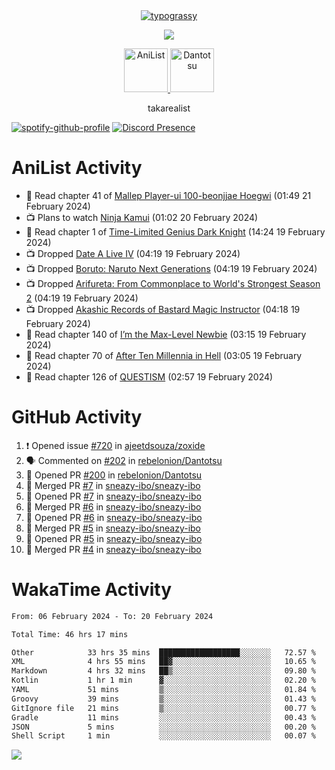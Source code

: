 
<div align="center">
<a href="https://github.com/kawarimidoll/typograssy">
    <img alt="typograssy" src="https://typograssy.deno.dev/api?text=%E3%82%B8%E3%83%A7%E3%83%B3%E3%81%A7%E3%81%99%E3%80%82%E3%81%93%E3%82%93%E3%81%AB%E3%81%A1%E3%81%AF%20%20%5E%5E%20sup%20iam%20ibo%20--&&l0=none&l1=82d9d0&l2=027353&l3=038c4c&l4=01402e&bg=none&frame=none&speed=100&comment=">
</a>
</div>
<p align="center">
  <a href="https://skillicons.dev">
    <img src="https://skillicons.dev/icons?i=vscode,html,androidstudio,mysql,python" />
  </a>
</p>

<p align="center">    
    <a href="https://anilist.co/user/ibo/">
      <img src="https://cdn.discordapp.com/attachments/952538817880018944/1205219416065712178/a_f54f910e2add364a3da3bb2f2fce0c72.gif?ex=65d7930c&is=65c51e0c&hm=9005f405718eef845dce134539f2fcaa1e07f6d8a2f1674db63f2fade2df09a4&" alt="AniList" style="width: 70px; height: auto;">
    </a>  
    <a href="https://discord.gg/4HPZ5nAWwM">
      <img src="https://cdn.discordapp.com/attachments/952538817880018944/1205223909918642247/Image_resizer.gif?ex=65d7973c&is=65c5223c&hm=bbc85d63f50fce49a6b7809df28d525baade2090fc305fbd0094bd24cd34cf56&" alt="Dantotsu" style="width: 70px; height: auto;">
    </a>
</p>

<p align="center">
takarealist
</p>

[![spotify-github-profile](https://spotify-github-profile.vercel.app/api/view?uid=216np2gahwfhcjozqmzomew7i&cover_image=true&theme=novatorem&show_offline=true&background_color=121212&interchange=false&bar_color=53b14f&bar_color_cover=true)](https://spotify-github-profile.vercel.app/api/view?uid=216np2gahwfhcjozqmzomew7i&redirect=true)
[![Discord Presence](https://lanyard-profile-readme.vercel.app/api/951737931159187457?theme=dark&bg=Oe1116&animated=false&hideDiscrim=true&borderRadius=30px&idleMessage=not%20doing%20anything%20rn)](https://discord.com/users/951737931159187457)


# AniList Activity

<!-- ANILIST_ACTIVITY:start -->

-   📖 Read chapter 41 of [Mallep Player-ui 100-beonjjae Hoegwi](https://anilist.co/manga/170894) (01:49 21 February 2024)
-   📺 Plans to watch [Ninja Kamui](https://anilist.co/anime/151639) (01:02 20 February 2024)
-   📖 Read chapter 1 of [Time-Limited Genius Dark Knight](https://anilist.co/manga/165182) (14:24 19 February 2024)
-   📺 Dropped [Date A Live IV](https://anilist.co/anime/116605) (04:19 19 February 2024)
-   📺 Dropped [Boruto: Naruto Next Generations](https://anilist.co/anime/97938) (04:19 19 February 2024)
-   📺 Dropped [Arifureta: From Commonplace to World's Strongest Season 2](https://anilist.co/anime/112323) (04:19 19 February 2024)
-   📺 Dropped [Akashic Records of Bastard Magic Instructor](https://anilist.co/anime/21700) (04:18 19 February 2024)
-   📖 Read chapter 140 of [I’m the Max-Level Newbie](https://anilist.co/manga/137280) (03:15 19 February 2024)
-   📖 Read chapter 70 of [After Ten Millennia in Hell](https://anilist.co/manga/153284) (03:05 19 February 2024)
-   📖 Read chapter 126 of [QUESTISM](https://anilist.co/manga/140837) (02:57 19 February 2024)

<!-- ANILIST_ACTIVITY:end -->

# GitHub Activity

<!--START_SECTION:activity-->
1. ❗ Opened issue [#720](https://github.com/ajeetdsouza/zoxide/issues/720) in [ajeetdsouza/zoxide](https://github.com/ajeetdsouza/zoxide)
2. 🗣 Commented on [#202](https://github.com/rebelonion/Dantotsu/pull/202#issuecomment-1953089687) in [rebelonion/Dantotsu](https://github.com/rebelonion/Dantotsu)
3. 💪 Opened PR [#200](https://github.com/rebelonion/Dantotsu/pull/200) in [rebelonion/Dantotsu](https://github.com/rebelonion/Dantotsu)
4. 🎉 Merged PR [#7](https://github.com/sneazy-ibo/sneazy-ibo/pull/7) in [sneazy-ibo/sneazy-ibo](https://github.com/sneazy-ibo/sneazy-ibo)
5. 💪 Opened PR [#7](https://github.com/sneazy-ibo/sneazy-ibo/pull/7) in [sneazy-ibo/sneazy-ibo](https://github.com/sneazy-ibo/sneazy-ibo)
6. 🎉 Merged PR [#6](https://github.com/sneazy-ibo/sneazy-ibo/pull/6) in [sneazy-ibo/sneazy-ibo](https://github.com/sneazy-ibo/sneazy-ibo)
7. 💪 Opened PR [#6](https://github.com/sneazy-ibo/sneazy-ibo/pull/6) in [sneazy-ibo/sneazy-ibo](https://github.com/sneazy-ibo/sneazy-ibo)
8. 🎉 Merged PR [#5](https://github.com/sneazy-ibo/sneazy-ibo/pull/5) in [sneazy-ibo/sneazy-ibo](https://github.com/sneazy-ibo/sneazy-ibo)
9. 💪 Opened PR [#5](https://github.com/sneazy-ibo/sneazy-ibo/pull/5) in [sneazy-ibo/sneazy-ibo](https://github.com/sneazy-ibo/sneazy-ibo)
10. 🎉 Merged PR [#4](https://github.com/sneazy-ibo/sneazy-ibo/pull/4) in [sneazy-ibo/sneazy-ibo](https://github.com/sneazy-ibo/sneazy-ibo)
<!--END_SECTION:activity-->

# WakaTime Activity

<!--START_SECTION:waka-->

```txt
From: 06 February 2024 - To: 20 February 2024

Total Time: 46 hrs 17 mins

Other            33 hrs 35 mins  ██████████████████░░░░░░░   72.57 %
XML              4 hrs 55 mins   ██▓░░░░░░░░░░░░░░░░░░░░░░   10.65 %
Markdown         4 hrs 32 mins   ██▒░░░░░░░░░░░░░░░░░░░░░░   09.80 %
Kotlin           1 hr 1 min      ▓░░░░░░░░░░░░░░░░░░░░░░░░   02.20 %
YAML             51 mins         ▒░░░░░░░░░░░░░░░░░░░░░░░░   01.84 %
Groovy           39 mins         ▒░░░░░░░░░░░░░░░░░░░░░░░░   01.43 %
GitIgnore file   21 mins         ▒░░░░░░░░░░░░░░░░░░░░░░░░   00.77 %
Gradle           11 mins         ░░░░░░░░░░░░░░░░░░░░░░░░░   00.43 %
JSON             5 mins          ░░░░░░░░░░░░░░░░░░░░░░░░░   00.20 %
Shell Script     1 min           ░░░░░░░░░░░░░░░░░░░░░░░░░   00.07 %
```

<!--END_SECTION:waka-->

![](https://komarev.com/ghpvc/?username=sneazy-ibo&color=ff6e00&label=Counter&abbreviated=true)
